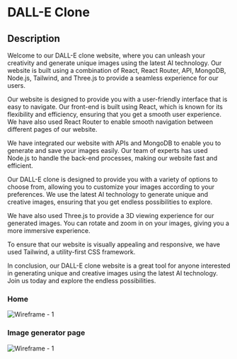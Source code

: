 # DALL-E Clone 

## Description
Welcome to our DALL-E clone website, where you can unleash your creativity and generate unique images using the latest AI technology. Our website is built using a combination of React, React Router, API, MongoDB, Node.js, Tailwind, and Three.js to provide a seamless experience for our users.

Our website is designed to provide you with a user-friendly interface that is easy to navigate. Our front-end is built using React, which is known for its flexibility and efficiency, ensuring that you get a smooth user experience. We have also used React Router to enable smooth navigation between different pages of our website.

We have integrated our website with APIs and MongoDB to enable you to generate and save your images easily. Our team of experts has used Node.js to handle the back-end processes, making our website fast and efficient.

Our DALL-E clone is designed to provide you with a variety of options to choose from, allowing you to customize your images according to your preferences. We use the latest AI technology to generate unique and creative images, ensuring that you get endless possibilities to explore.

We have also used Three.js to provide a 3D viewing experience for our generated images. You can rotate and zoom in on your images, giving you a more immersive experience.

To ensure that our website is visually appealing and responsive, we have used Tailwind, a utility-first CSS framework.

In conclusion, our DALL-E clone website is a great tool for anyone interested in generating unique and creative images using the latest AI technology. Join us today and explore the endless possibilities.

### Home
![Wireframe - 1](https://user-images.githubusercontent.com/100847827/227739649-ca8a4e1a-7d04-4859-984c-f9527656e1ca.png)

### Image generator page
![Wireframe - 1](https://user-images.githubusercontent.com/100847827/227739728-e8804311-3732-436a-9602-8c3258afcb3e.png)

